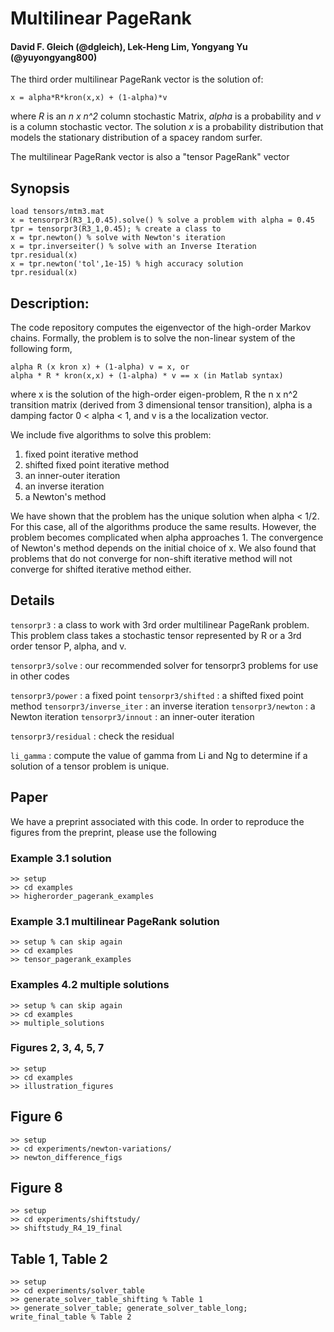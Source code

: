 Multilinear PageRank
====================

#### David F. Gleich (@dgleich), Lek-Heng Lim, Yongyang Yu (@yuyongyang800)

The third order multilinear PageRank vector is the solution of:

    x = alpha*R*kron(x,x) + (1-alpha)*v
    
where *R* is an *n x n^2* column stochastic Matrix, *alpha* is a probability and
*v* is a column stochastic vector. The solution *x* is a probability distribution
that models the stationary distribution of a spacey random surfer.

The multilinear PageRank vector is also a "tensor PageRank" vector 

Synopsis
--------

    load tensors/mtm3.mat
    x = tensorpr3(R3_1,0.45).solve() % solve a problem with alpha = 0.45
    tpr = tensorpr3(R3_1,0.45); % create a class to 
    x = tpr.newton() % solve with Newton's iteration
    x = tpr.inverseiter() % solve with an Inverse Iteration
    tpr.residual(x)
    x = tpr.newton('tol',1e-15) % high accuracy solution
    tpr.residual(x)

Description:
------------

The code repository computes the eigenvector of the high-order Markov chains.
Formally, the problem is to solve the non-linear system of the following form,

    alpha R (x kron x) + (1-alpha) v = x, or
    alpha * R * kron(x,x) + (1-alpha) * v == x (in Matlab syntax)

where x is the solution of the high-order eigen-problem, R the n x n^2
transition matrix (derived from 3 dimensional tensor transition), alpha is 
a damping factor 0 \< alpha \< 1, and v is a the localization vector.

We include five algorithms to solve this problem:

1.  fixed point iterative method
2.  shifted fixed point iterative method
3.  an inner-outer iteration
4.  an inverse iteration
5.  a Newton's method

We have shown that the problem has the unique solution when alpha \< 1/2. For
this case, all of the algorithms produce the same results. However, the problem
becomes complicated when alpha approaches 1. The convergence of Newton's method
depends on the initial choice of x. We also found that problems that do not
converge for non-shift iterative method will not converge for shifted iterative
method either.

Details
--------    

`tensorpr3` : a class to work with 3rd order multilinear
              PageRank problem. This problem class
              takes a stochastic tensor represented
              by R or a 3rd order tensor P, alpha,
              and v.

`tensorpr3/solve` : our recommended solver for
                    tensorpr3 problems for use in 
                    other codes

`tensorpr3/power` : a fixed point
`tensorpr3/shifted` : a shifted fixed point method
`tensorpr3/inverse_iter` : an inverse iteration
`tensorpr3/newton` : a Newton iteration
`tensorpr3/innout` : an inner-outer iteration

`tensorpr3/residual` : check the residual

`li_gamma` : compute the value of gamma from Li and Ng 
             to determine if a solution of a tensor
             problem is unique.

Paper
-----

We have a preprint associated with this code. In order to reproduce
the figures from the preprint, please use the following 

### Example 3.1 solution

    >> setup
    >> cd examples
    >> higherorder_pagerank_examples
    
### Example 3.1 multilinear PageRank solution

    >> setup % can skip again
    >> cd examples
    >> tensor_pagerank_examples
    
### Examples 4.2 multiple solutions
        
    >> setup % can skip again
    >> cd examples
    >> multiple_solutions
    
### Figures 2, 3, 4, 5, 7

    >> setup
    >> cd examples
    >> illustration_figures
    
## Figure 6

    >> setup
    >> cd experiments/newton-variations/
    >> newton_difference_figs
    
## Figure 8

    >> setup
    >> cd experiments/shiftstudy/
    >> shiftstudy_R4_19_final
    
## Table 1, Table 2    

    >> setup
    >> cd experiments/solver_table
    >> generate_solver_table_shifting % Table 1
    >> generate_solver_table; generate_solver_table_long; write_final_table % Table 2
